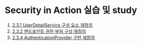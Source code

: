 # Security in Action 실습 및 study

1. [2.3.1 UserDetailService 구성 요소 재정의](https://github.com/hwibaski/study-spring-security/tree/2-3-1-override-UserDetailsService/src)
2. [2.3.2 엔드포인트 권한 부혀 구성 재정의](https://github.com/hwibaski/study-spring-security/tree/2-3-2-override-endpoint-role/src)
3. [2.3.4 AuthenticationProvider 구현 재정의](https://github.com/hwibaski/study-spring-security/tree/2-3-4-authentication-provider/src)
